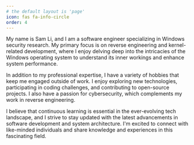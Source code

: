 ```yaml
---
# the default layout is 'page'
icon: fas fa-info-circle
order: 4
---
```



My name is Sam Li, and I am a software engineer specializing in Windows security research. My primary focus is on reverse engineering and kernel-related development, where I enjoy delving deep into the intricacies of the Windows operating system to understand its inner workings and enhance system performance.

In addition to my professional expertise, I have a variety of hobbies that keep me engaged outside of work. I enjoy exploring new technologies, participating in coding challenges, and contributing to open-source projects. I also have a passion for cybersecurity, which complements my work in reverse engineering.

I believe that continuous learning is essential in the ever-evolving tech landscape, and I strive to stay updated with the latest advancements in software development and system architecture. I'm excited to connect with like-minded individuals and share knowledge and experiences in this fascinating field. 




